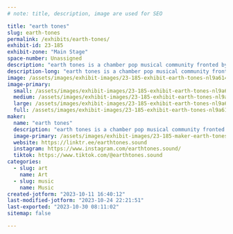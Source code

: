 ```yaml
---
# note: title, description, image are used for SEO

title: "earth tones"
slug: earth-tones
permalink: /exhibits/earth-tones/
exhibit-id: 23-185
exhibit-zone: "Main Stage"
space-number: Unassigned
description: "earth tones is a chamber pop musical community fronted by classical violinist, guitarist & vocalist."
description-long: "earth tones is a chamber pop musical community fronted by classical violinist, guitarist, and vocalist Anisah."
image: /assets/images/exhibit-images/23-185-exhibit-earth-tones-nl9a6144-1-large.jpg
image-primary: 
  small: /assets/images/exhibit-images/23-185-exhibit-earth-tones-nl9a6144-1-small.jpg
  medium: /assets/images/exhibit-images/23-185-exhibit-earth-tones-nl9a6144-1-medium.jpg
  large: /assets/images/exhibit-images/23-185-exhibit-earth-tones-nl9a6144-1-large.jpg
  full: /assets/images/exhibit-images/23-185-exhibit-earth-tones-nl9a6144-1-full.jpg
maker: 
  name: "earth tones"
  description: "earth tones is a chamber pop musical community fronted by classical violinist, guitarist, and vocalist Anisah. Drawing inspiration from a wide range of genres and musical influences, earth tones uses sound as a reflection of their personal experiences and heartfelt emotions."
  image-primary: /assets/images/exhibit-images/23-185-maker-earth-tones-nl9a6212-medium.jpg
  website: https://linktr.ee/earthtones.sound
  instagram: https://www.instagram.com/earthtones.sound/
  tiktok: https://www.tiktok.com/@earthtones.sound
categories: 
  - slug: art
    name: Art
  - slug: music
    name: Music
created-jotform: "2023-10-11 16:40:12"
last-modified-jotform: "2023-10-24 22:21:51"
last-exported: "2023-10-30 08:11:02"
sitemap: false

---
```


